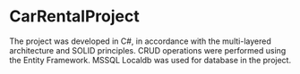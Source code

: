 # CarRentalProject
The project was developed in C#, in accordance with the multi-layered architecture and SOLID principles. CRUD operations were performed using the Entity Framework. MSSQL Localdb was used for database in the project.
